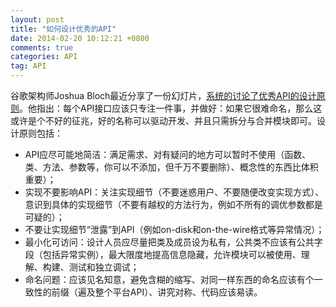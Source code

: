 ```yaml
---
layout: post
title: "如何设计优秀的API"
date: 2014-02-20 10:12:21 +0800
comments: true
categories: API
tag: API
---
```

谷歌架构师Joshua Bloch最近分享了一份幻灯片，[系统的讨论了优秀API的设计原则](http://vidcat.org/papers/how-to-design-a-good-api-and-why-it-matters.html#.UxFCN_mSyKM)。他指出：每个API接口应该只专注一件事，并做好：如果它很难命名，那么这或许是个不好的征兆，好的名称可以驱动开发、并且只需拆分与合并模块即可。设计原则包括：

* API应尽可能地简洁：满足需求、对有疑问的地方可以暂时不使用（函数、类、方法、参数等，你可以不添加，但千万不要删除）、概念性的东西比体积重要）；
* 实现不要影响API：关注实现细节（不要迷惑用户、不要随便改变实现方式）、意识到具体的实现细节（不要有越权的方法行为，例如不所有的调优参数都是可疑的）；
* 不要让实现细节“泄露”到API（例如on-disk和on-the-wire格式等异常情况）；
* 最小化可访问：设计人员应尽量把类及成员设为私有，公共类不应该有公共字段（包括异常实例），最大限度地提高信息隐藏，允许模块可以被使用、理解、构建、测试和独立调试；
* 命名问题：应该见名知意，避免含糊的缩写、对同一样东西的命名应该有个一致性的前缀（遍及整个平台API）、讲究对称、代码应该易读。
